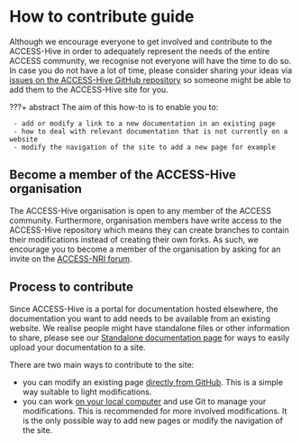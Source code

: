 # How to contribute guide

Although we encourage everyone to get involved and contribute to the ACCESS-Hive in order to adequately represent the needs of the entire ACCESS community, we recognise not everyone will have the time to do so. In case you do not have a lot of time, please consider sharing your ideas via [issues on the ACCESS-Hive GitHub repository][Issues] so someone might be able to add them to the ACCESS-Hive site for you.

???+ abstract
    The aim of this how-to is to enable you to:

     - add or modify a link to a new documentation in an existing page
     - how to deal with relevant documentation that is not currently on a website
     - modify the navigation of the site to add a new page for example

## Become a member of the ACCESS-Hive organisation

The ACCESS-Hive organisation is open to any member of the ACCESS community. Furthermore, organisation members have write access to the ACCESS-Hive repository which means they can create branches to contain their modifications instead of creating their own forks. As such, we encourage you to become a member of the organisation by asking for an invite on the [ACCESS-NRI forum][ACCESSforum].

## Process to contribute

Since ACCESS-Hive is a portal for documentation hosted elsewhere, the documentation you want to add needs to be available from an existing website. We realise people might have standalone files or other information to share, please see our [Standalone documentation page][standalone_doc] for ways to easily upload your documentation to a site.

There are two main ways to contribute to the site:

 - you can modify an existing page [directly from GitHub][directedit]. This is a simple way suitable to light modifications.
 - you can work [on your local computer][localedit] and use Git to manage your modifications. This is recommended for more involved modifications. It is the only possible way to add new pages or modify the navigation of the site.

[Issues]: https://github.com/ACCESS-Hive/ACCESS-Hive/issues
[ACCESSforum]:https://access.discourse.group/
[directedit]: direct_edit.md
[localedit]: local_edit.md
[standalone_doc]: standalone_doc.md